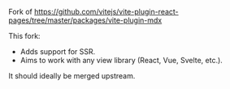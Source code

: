 Fork of https://github.com/vitejs/vite-plugin-react-pages/tree/master/packages/vite-plugin-mdx

This fork:
 - Adds support for SSR.
 - Aims to work with any view library (React, Vue, Svelte, etc.).

It should ideally be merged upstream.
